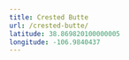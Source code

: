 ```yaml
---
title: Crested Butte
url: /crested-butte/
latitude: 38.869820100000005
longitude: -106.9840437
---
```

